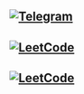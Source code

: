 
## [<img alt="Telegram" src="https://img.shields.io/badge/Telegram-2CA5E0?style=flat&logo=telegram&logoColor=white" />](https://t.me/kamolovd) 
## [<img alt="LeetCode" src="https://img.shields.io/badge/LeetCode-black?style=flat&logo=leetcode&logoColor=yellow" />](https://leetcode.com/u/kamolovd/) 
## [<img alt="LeetCode" src="https://img.shields.io/badge/Linkedin-white?style=flat&logo=linkedin&logoColor=2CA5E0" />](https://linkedin.com/in/kamolovd) 


